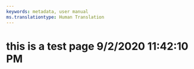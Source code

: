 ```yaml
---
keywords: metadata, user manual
ms.translationtype: Human Translation
---
```

# this is a test page 9/2/2020 11:42:10 PM